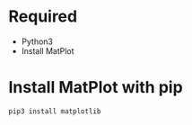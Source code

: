 # Required
- Python3
- Install MatPlot

# Install MatPlot with pip
```bash
pip3 install matplotlib
```
